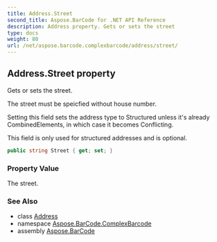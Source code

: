 ```yaml
---
title: Address.Street
second_title: Aspose.BarCode for .NET API Reference
description: Address property. Gets or sets the street
type: docs
weight: 80
url: /net/aspose.barcode.complexbarcode/address/street/
---
```

## Address.Street property

Gets or sets the street.

The street must be speicfied without house number.

Setting this field sets the address type to Structured unless it's already CombinedElements, in which case it becomes Conflicting.

This field is only used for structured addresses and is optional.

```csharp
public string Street { get; set; }
```

### Property Value

The street.

### See Also

* class [Address](../)
* namespace [Aspose.BarCode.ComplexBarcode](../../address/)
* assembly [Aspose.BarCode](../../../)


